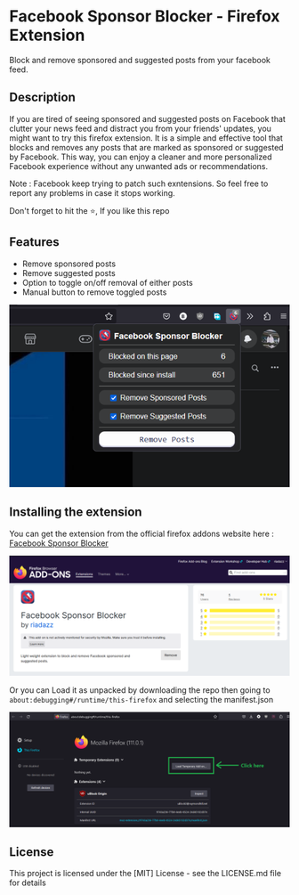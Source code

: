 # Facebook Sponsor Blocker - Firefox Extension

Block and remove sponsored and suggested posts from your facebook feed.

## Description

If you are tired of seeing sponsored and suggested posts on Facebook that clutter your news feed and distract you from your friends' updates, you might want to try this firefox extension. It is a simple and effective tool that blocks and removes any posts that are marked as sponsored or suggested by Facebook. This way, you can enjoy a cleaner and more personalized Facebook experience without any unwanted ads or recommendations.

Note : Facebook keep trying to patch such exntensions. So feel free to report any problems in case it stops working.

Don't forget to hit the :star:, If you like this repo

## Features

- Remove sponsored posts
- Remove suggested posts
- Option to toggle on/off removal of either posts
- Manual button to remove toggled posts

![Extension preview image](screenshots/extension-sc.png)

## Installing the extension

You can get the extension from the official firefox addons website here : [Facebook Sponsor Blocker](https://addons.mozilla.org/en-US/firefox/addon/fb-sponsor-blocker/)

![Extension install image](screenshots/extension-install.png)

Or you can Load it as unpacked by downloading the repo then going to `about:debugging#/runtime/this-firefox` and selecting the manifest.json

![Extension install image](screenshots/extension-load.png)

## License

This project is licensed under the [MIT] License - see the LICENSE.md file for details
